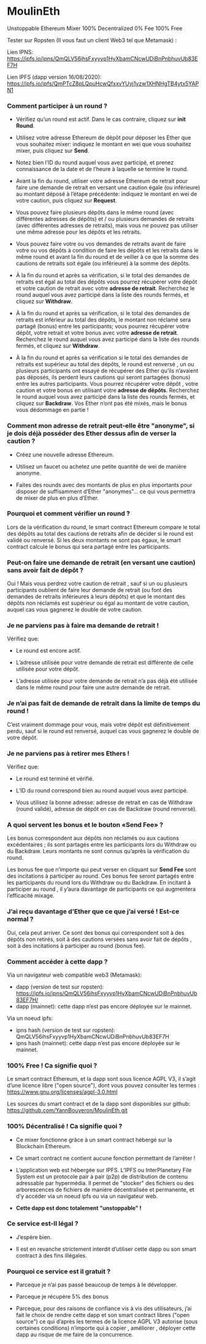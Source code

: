 # MoulinEth

Unstoppable Ethereum Mixer 100% Decentralized 0% Fee 100% Free



Tester sur Ropsten (Il vous faut un client Web3 tel que Metamask) : 

Lien IPNS: https://ipfs.io/ipns/QmQLV56ihsFxyyvp1HyXbamCNcwUDiBnPnbhuvUb83EF7H

Lien IPFS (dapp version 16/08/2020): https://ipfs.io/ipfs/QmPTcZ8pLQpuHcwQfxxvYUvj1yzw1XHNHgTB4ytx5YAPN1



### Comment participer à un round ?

- Vérifiez qu’un round est actif. Dans le cas contraire, cliquez sur **init Round**.

- Utilisez votre adresse Ethereum de dépôt pour déposer les Ether que vous souhaitez mixer: indiquez le montant en wei que vous souhaitez mixer, puis cliquez sur **Send**.

- Notez bien l’ID du round auquel vous avez participé, et prenez connaissance de la date et de l’heure  à laquelle se termine le round.

- Avant la fin du round, utiliser votre adresse Ethereum de retrait pour faire une demande de retrait en versant une caution  égale (ou inférieure) au montant déposé à l’étape précédente: indiquez le montant en wei de votre caution, puis cliquez sur **Request**.

- Vous pouvez faire plusieurs dépôts dans le même round (avec différentes adresses de dépôts) et / ou plusieurs demandes de retraits (avec différentes adresses de retraits), mais vous ne pouvez pas utiliser une même adresse pour les dépôts et les retraits.

- Vous pouvez faire votre ou vos demandes de retraits avant de faire votre ou vos dépôts à condition de faire les dépôts et les retraits dans le même round et avant la fin du round et de veiller à ce que la somme des cautions de retraits soit égale (ou inférieure) à la somme des dépôts.

- À la fin du round et après sa vérification, si le total des demandes de retraits est égal au total des dépôts vous pourrez récupérer votre dépôt et votre caution de retrait avec votre **adresse de retrait**. Recherchez le round auquel vous avez participé dans la liste des rounds fermés, et cliquez sur **Withdraw**. 
	
- À la fin du round et après sa vérification, si le total des demandes de retraits est inférieur au total des dépôts, le montant non réclamé sera partagé (bonus) entre les participants; vous pourrez récupérer votre dépôt, votre retrait et votre bonus avec votre **adresse de retrait**. Recherchez le round auquel vous avez participé dans la liste des rounds fermés, et cliquez sur **Withdraw**. 

- À la fin du round et après sa vérification si le total des demandes de retraits est supérieur au total des dépôts, le round est renversé , un ou plusieurs participants ont essayé de récupérer des Ether qu’ils n’avaient pas déposés, ils perdent leurs cautions qui seront partagées (bonus) entre les autres participants. Vous pourrez récupérer votre  dépôt , votre caution et votre bonus en utilisant votre **adresse de dépôts**. Recherchez le round auquel vous avez participé dans la liste des rounds fermés, et cliquez sur **Backdraw**. Vos Ether n’ont pas été mixés, mais le bonus vous dédommage en partie !
	
	
	
### Comment mon adresse de retrait peut-elle être "anonyme", si je dois déjà posséder des Ether dessus afin de verser la caution ?

- Créez une nouvelle adresse Ethereum.

- Utilisez un faucet ou achetez une petite quantité de wei de manière anonyme.

- Faites des rounds avec des montants de plus en plus importants pour disposer de suffisamment d’Ether "anonymes"... ce qui vous permettra de mixer de plus en plus d’Ether.

### Pourquoi et comment vérifier un round ?

Lors de la vérification du round, le smart contract Ethereum compare le total des dépôts au total des cautions de retraits afin de décider si le round est validé ou renversé. Si les deux montants ne sont pas égaux, le smart contract calcule le bonus qui sera partagé entre les participants.

### Peut-on faire une demande de retrait (en versant une caution) sans avoir fait de dépôt ?

Oui ! Mais vous perdrez votre caution de retrait , sauf si un ou plusieurs participants oublient de faire leur demande de retrait (ou font des demandes de retraits inférieures à leurs dépôts) et que le montant des dépôts non réclamés est supérieur ou égal au montant de votre caution, auquel cas vous gagnerez le double de votre caution.


### Je ne parviens pas à faire ma demande de retrait !

Vérifiez que:

- Le round est encore actif.

- L’adresse utilisée pour votre demande de retrait est différente de celle utilisée pour votre dépôt. 

- L’adresse utilisée pour votre demande de retrait n’a pas déjà été utilisée dans le même round pour faire une autre demande de retrait.



### Je n’ai pas fait de demande de retrait dans la limite de temps du round !

C’est vraiment dommage pour vous, mais votre dépôt est définitivement perdu, sauf si le round est renversé, auquel cas vous gagnerez le double de votre dépôt.

### Je ne parviens pas à retirer mes Ethers !

Vérifiez que:

- Le round est terminé et vérifié.

- L’ID du round correspond bien au round auquel vous avez participé.

- Vous utilisez la bonne adresse: adresse de retrait en cas de Withdraw (round validé), adresse de dépôt en cas de Backdraw (round renversé).


### A quoi servent les bonus et le bouton «Send Fee» ?

Les bonus correspondent aux dépôts non réclamés ou aux cautions excédentaires ; ils sont partagés entre les participants lors du Withdraw ou du Backdraw. Leurs montants ne sont connus qu’après la vérification du round.

Les bonus fee que n’importe qui peut verser en cliquant sur **Send Fee** sont des incitations à participer au round. Ces bonus fee seront partagés entre les participants du round lors du Withdraw ou du Backdraw. En incitant à participer au round , il y’aura davantage de participants ce qui augmentera l’efficacité mixage.


### J’ai reçu davantage d’Ether que ce que j’ai versé ! Est-ce normal ?

Oui, cela peut arriver. Ce sont des bonus qui correspondent soit à des dépôts non retirés, soit à des cautions versées sans avoir fait de dépôts , soit à des incitations à participer au round (bonus fee).


### Comment accéder à cette dapp ?

Via un navigateur web compatible web3 (Metamask):

- dapp (version de test sur ropsten): https://ipfs.io/ipns/QmQLV56ihsFxyyvp1HyXbamCNcwUDiBnPnbhuvUb83EF7H/
- dapp (mainnet): cette dapp n’est pas encore déployée sur le mainnet.

Via un noeud ipfs:

- ipns hash (version de test sur ropsten): QmQLV56ihsFxyyvp1HyXbamCNcwUDiBnPnbhuvUb83EF7H
- ipns hash (mainnet): cette dapp n’est pas encore déployée sur le mainnet.


### 100% Free ! Ca signifie quoi ?

Le smart contract Ethereum, et la dapp sont sous licence AGPL V3, il s’agit d’une licence libre ("open source"), dont vous pouvez consulter les termes : https://www.gnu.org/licenses/agpl-3.0.html

Les sources du smart contract et de la dapp sont disponibles sur github: https://github.com/YannBouyeron/MoulinEth.git

### 100% Décentralisé ! Ca signifie quoi ?

- Ce mixer fonctionne grâce à un smart contract hébergé sur la Blockchain Ethereum. 

- Ce smart contract ne contient aucune fonction permettant de l’arrêter !

- L’application web est hébergée sur IPFS. L’IPFS ou InterPlanetary File System est un protocole pair à pair (p2p) de distribution de contenu adressable par hypermédia. Il permet de "stocker" des fichiers ou des arborescences de fichiers de manière décentralisée et permanente, et d’y accéder via un noeud ipfs ou via un navigateur web.

- **Cette dapp est donc totalement "unstoppable" !**


### Ce service est-Il légal ?

- J’espère bien.

- Il est en revanche strictement interdit d’utiliser cette dapp ou son smart contract à des fins illégales.

### Pourquoi ce service est il gratuit ?

- Parceque je n’ai pas passé beaucoup de temps à le développer.

- Parceque je récupère 5% des bonus

- Parceque, pour des raisons de confiance vis à vis des utilisateurs,  j’ai fait le choix de rendre cette dapp et son smart contract libres ("open source") ce qui d’après les termes de la licence AGPL V3 autorise (sous certaines conditions) n’importe qui à copier , améliorer , déployer cette dapp au risque de me faire de la concurrence.
